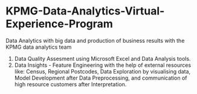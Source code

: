 # KPMG-Data-Analytics-Virtual-Experience-Program
Data Analytics with big data and production of business results with the KPMG data analytics team
1) Data Quality Assesment using Microsoft Excel and Data Analysis tools.
2) Data Insights - Feature Engineering with the help of external resources like: Census, Regional Postcodes, Data Exploration by visualising data, Model Development after Data Preprocessing, and communication of high resource customers after Interpretation.
